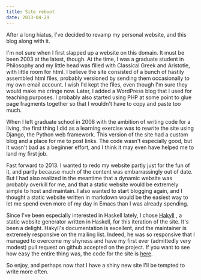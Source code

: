 ```yaml
---
title: Site reboot
date: 2013-04-29
---
```


After a long hiatus, I've decided to revamp my personal website, and this blog
along with it.

I'm not sure when I first slapped up a website on this domain. It must be been
2003 at the latest, though. At the time, I was a graduate student in Philosophy
and my little head was filled with Classical Greek and Aristotle, with little
room for html. I believe the site consisted of a bunch of hastily assembled
html files, probably versioned by sending them occasionally to my own email
account. I wish I'd kept the files, even though I'm sure they would make me
cringe now. Later, I added a WordPress blog that I used for teaching purposes.
I probably also started using PHP at some point to glue page fragments together
so that I wouldn't have to copy and paste too much.

When I left graduate school in 2008 with the ambition of writing code for a
living, the first thing I did as a learning exercise was to rewrite the site
using Django, the Python web framework. This version of the site had a custom
blog and a place for me to post links. The code wasn't especially good, but it
wasn't bad as a beginner effort, and I think it may even have helped me to land
my first job.

Fast forward to 2013. I wanted to redo my website partly just for the fun of
it, and partly because much of the content was embarrassingly out of date. But
I had also realized in the meantime that a dynamic website was probably
overkill for me, and that a static website would be extremely simple to host
and maintain. I also wanted to start blogging again, and I thought a static
website written in markdown would be the easiest way to let me spend even more
of my day in Emacs than I was already spending.

Since I've been especially interested in Haskell lately, I chose <a
href="http://jaspervdj.be/hakyll/">Hakyll</a> , a static website generator
written in Haskell, for this iteration of the site. It's been a delight.
Hakyll's documentation is excellent, and the maintainer is extremely responsive
on the mailing list. Indeed, he was so responsive that I managed to overcome my
shyness and have my first ever (admittedly very modest) pull request on github
accepted on the project. If you want to see how easy the entire thing was, the
code for the site is <a
href="https://github.com/christopheryoung/chrisyoung">here</a>.

So enjoy, and perhaps now that I have a shiny new site I'll be tempted to
write more often.
